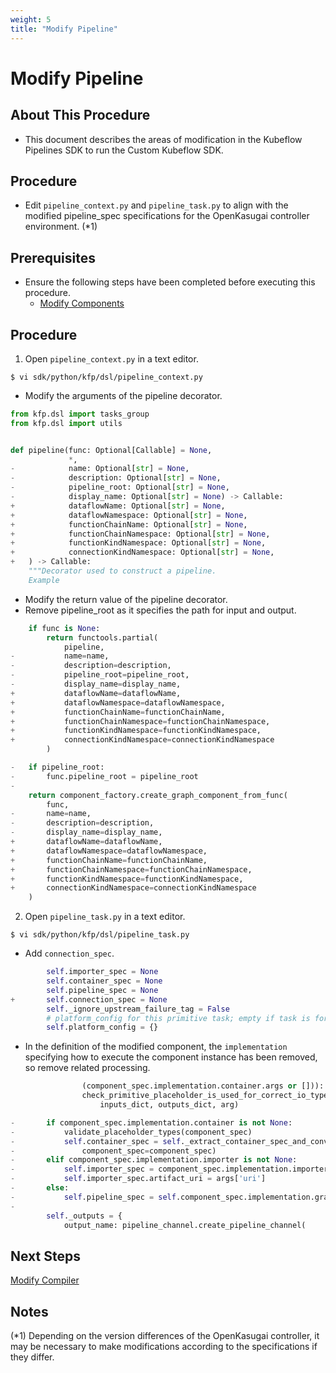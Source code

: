 ```yaml
---
weight: 5
title: "Modify Pipeline"
---
```

# Modify Pipeline
## About This Procedure
* This document describes the areas of modification in the Kubeflow Pipelines SDK to run the Custom Kubeflow SDK.

## Procedure
* Edit `pipeline_context.py` and `pipeline_task.py` to align with the modified pipeline_spec specifications for the OpenKasugai controller environment. (*1)

## Prerequisites
* Ensure the following steps have been completed before executing this procedure.
    * [Modify Components](../modify-components)

## Procedure
1. Open `pipeline_context.py` in a text editor.
```
$ vi sdk/python/kfp/dsl/pipeline_context.py
```

* Modify the arguments of the pipeline decorator.
```python
from kfp.dsl import tasks_group
from kfp.dsl import utils


def pipeline(func: Optional[Callable] = None,
             *,
-            name: Optional[str] = None,
-            description: Optional[str] = None,
-            pipeline_root: Optional[str] = None,
-            display_name: Optional[str] = None) -> Callable:
+            dataflowName: Optional[str] = None,
+            dataflowNamespace: Optional[str] = None,
+            functionChainName: Optional[str] = None,
+            functionChainNamespace: Optional[str] = None,
+            functionKindNamespace: Optional[str] = None,
+            connectionKindNamespace: Optional[str] = None,
+   ) -> Callable:
    """Decorator used to construct a pipeline.
    Example
```

* Modify the return value of the pipeline decorator.
* Remove pipeline_root as it specifies the path for input and output.
```python
    if func is None:
        return functools.partial(
            pipeline,
-           name=name,
-           description=description,
-           pipeline_root=pipeline_root,
-           display_name=display_name,
+           dataflowName=dataflowName,
+           dataflowNamespace=dataflowNamespace,
+           functionChainName=functionChainName,
+           functionChainNamespace=functionChainNamespace,
+           functionKindNamespace=functionKindNamespace,
+           connectionKindNamespace=connectionKindNamespace
        )

-   if pipeline_root:
-       func.pipeline_root = pipeline_root
-
    return component_factory.create_graph_component_from_func(
        func,
-       name=name,
-       description=description,
-       display_name=display_name,
+       dataflowName=dataflowName,
+       dataflowNamespace=dataflowNamespace,
+       functionChainName=functionChainName,
+       functionChainNamespace=functionChainNamespace,
+       functionKindNamespace=functionKindNamespace,
+       connectionKindNamespace=connectionKindNamespace
    )
```

2. Open `pipeline_task.py` in a text editor.
```
$ vi sdk/python/kfp/dsl/pipeline_task.py
```

* Add `connection_spec`.
```python
        self.importer_spec = None
        self.container_spec = None
        self.pipeline_spec = None
+       self.connection_spec = None
        self._ignore_upstream_failure_tag = False
        # platform_config for this primitive task; empty if task is for a graph component
        self.platform_config = {}
```

* In the definition of the modified component, the `implementation` specifying how to execute the component instance has been removed, so remove related processing.
```python
                (component_spec.implementation.container.args or [])):
                check_primitive_placeholder_is_used_for_correct_io_type(
                    inputs_dict, outputs_dict, arg)

-       if component_spec.implementation.container is not None:
-           validate_placeholder_types(component_spec)
-           self.container_spec = self._extract_container_spec_and_convert_placeholders(
-               component_spec=component_spec)
-       elif component_spec.implementation.importer is not None:
-           self.importer_spec = component_spec.implementation.importer
-           self.importer_spec.artifact_uri = args['uri']
-       else:
-           self.pipeline_spec = self.component_spec.implementation.graph
-
        self._outputs = {
            output_name: pipeline_channel.create_pipeline_channel(
```

## Next Steps
[Modify Compiler](../modify-compiler)

## Notes
(*1) Depending on the version differences of the OpenKasugai controller, it may be necessary to make modifications according to the specifications if they differ.